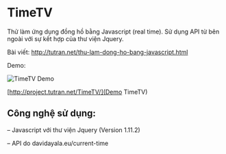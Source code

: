 # TimeTV
Thử làm ứng dụng đồng hồ bằng Javascript (real time). Sử dụng API từ bên ngoài với sự kết hợp của thư viện Jquery.

Bài viết: http://tutran.net/thu-lam-dong-ho-bang-javascript.html

Demo: 

![TimeTV Demo](https://cloud.githubusercontent.com/assets/7255177/6318905/f65d50b2-bada-11e4-930c-c0f2c7668b26.jpg)

[http://project.tutran.net/TimeTV/](Demo TimeTV)

## Công nghệ sử dụng:
– Javascript với thư viện Jquery (Version 1.11.2)

– API do davidayala.eu/current-time
